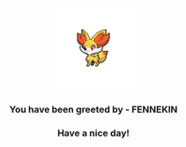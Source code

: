 <p align="center">
            <img src="https://raw.githubusercontent.com/PokeAPI/sprites/master/sprites/pokemon/653.png" width="150" height="150">
          </p>
          <h3 align="center">You have been greeted by - <b>FENNEKIN</b></h3>
          <h3 align="center">Have a nice day!</h3>
